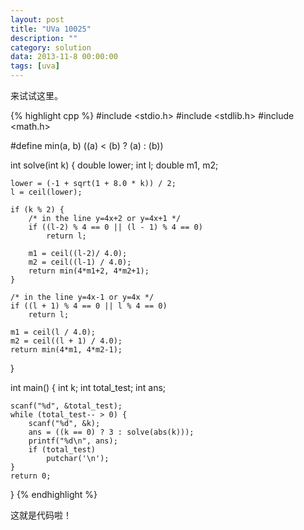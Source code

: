 ```yaml
---
layout: post
title: "UVa 10025"
description: ""
category: solution
data: 2013-11-8 00:00:00
tags: [uva]
---
```


来试试这里。

{% highlight cpp %}
#include <stdio.h>
#include <stdlib.h>
#include <math.h>

#define min(a, b) ((a) < (b) ? (a) : (b))

int solve(int k) {
    double lower;
    int l;
    double m1, m2;

    lower = (-1 + sqrt(1 + 8.0 * k)) / 2;
    l = ceil(lower);

    if (k % 2) {
        /* in the line y=4x+2 or y=4x+1 */
        if ((l-2) % 4 == 0 || (l - 1) % 4 == 0)
            return l;

        m1 = ceil((l-2)/ 4.0);
        m2 = ceil((l-1) / 4.0);
        return min(4*m1+2, 4*m2+1);
    }

    /* in the line y=4x-1 or y=4x */
    if ((l + 1) % 4 == 0 || l % 4 == 0)
        return l;

    m1 = ceil(l / 4.0);
    m2 = ceil((l + 1) / 4.0);
    return min(4*m1, 4*m2-1);
}

int main() {
    int k;
    int total_test;
    int ans;

    scanf("%d", &total_test);
    while (total_test-- > 0) {
        scanf("%d", &k);
        ans = ((k == 0) ? 3 : solve(abs(k)));
        printf("%d\n", ans);
        if (total_test)
            putchar('\n');
    }
    return 0;
}
{% endhighlight %}

这就是代码啦！
